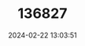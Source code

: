 ---
title: "136827"
category: "Miniopterus shortridgei"
draft: false
date: 2024-02-22 13:03:51
languages:
  English: ["Shortridge's Long-fingered Bat"]
---